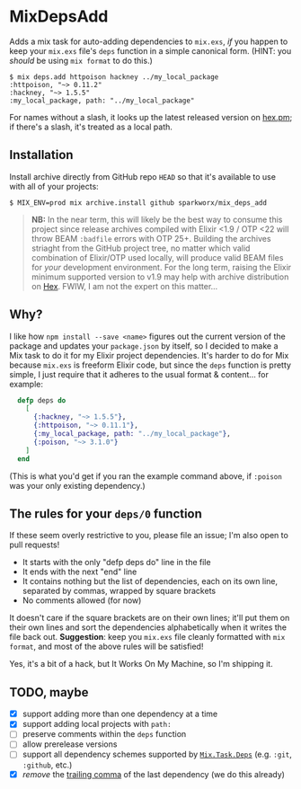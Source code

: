 # MixDepsAdd

Adds a mix task for auto-adding dependencies to `mix.exs`, *if* you happen to
keep your `mix.exs` file's `deps` function in a simple canonical form.
(HINT: you *should* be using `mix format` to do this.)

```console
$ mix deps.add httpoison hackney ../my_local_package
:httpoison, "~> 0.11.2"
:hackney, "~> 1.5.5"
:my_local_package, path: "../my_local_package"
```

For names without a slash, it looks up the latest released version on
[hex.pm](https://hex.pm); if there's a slash, it's treated as a local path.

## Installation
Install archive directly from GitHub repo `HEAD` so that it's available to use with all of your projects:

```console
$ MIX_ENV=prod mix archive.install github sparkworx/mix_deps_add
```
> **NB:** In the near term, this will likely be the best way to consume this project since release archives compiled with Elixir <1.9 / OTP <22 will throw BEAM `:badfile` errors with OTP 25+.
> Building the archives striaght from the GitHub project tree, no matter which valid combination of Elixir/OTP used locally, will produce valid BEAM files for *your* development environment.
> For the long term, raising the Elixir minimum supported version to v1.9 may help with archive distribution on [Hex](https://hex.pm).
> FWIW, I am not the expert on this matter...

## Why?
I like how `npm install --save <name>` figures out the current version of
the package and updates your `package.json` by itself, so I decided to make a
Mix task to do it for my Elixir project dependencies. It's harder to do for
Mix because `mix.exs` is freeform Elixir code, but since the `deps` function
is pretty simple, I just require that it adheres to the usual format &
content... for example:

```elixir
  defp deps do
    [
      {:hackney, "~> 1.5.5"},
      {:httpoison, "~> 0.11.1"},
      {:my_local_package, path: "../my_local_package"},
      {:poison, "~> 3.1.0"}
    ]
  end
```

(This is what you'd get if you ran the example command above, if `:poison`
was your only existing dependency.)

## <a name="rules"></a>The rules for your `deps/0` function
If these seem overly restrictive to you, please file an issue; I'm also open
to pull requests!

- It starts with the only "defp deps do" line in the file
- It ends with the next "end" line
- It contains nothing but the list of dependencies,
  each on its own line, separated by commas, wrapped by square brackets
- No comments allowed (for now)

It doesn't care if the square brackets are on their own lines; it'll put them
on their own lines and sort the dependencies alphabetically when it writes the
file back out.
**Suggestion**: keep you `mix.exs` file cleanly formatted with `mix format`, and most of the above rules will be satisfied!

Yes, it's a bit of a hack, but It Works On My Machine, so I'm shipping it.

## TODO, maybe

- [x] support adding more than one dependency at a time
- [x] support adding local projects with `path:`
- [ ] preserve comments within the `deps` function
- [ ] allow prerelease versions
- [ ] support all dependency schemes supported by [`Mix.Task.Deps`](https://hexdocs.pm/mix/Mix.Tasks.Deps.html) (e.g. `:git`, `:github`, etc.)
- [x] *remove* the [trailing comma](https://github.com/lexmag/elixir-style-guide#trailing-comma) of the last dependency (we do this already)
